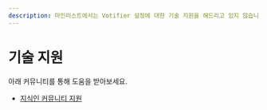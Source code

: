 ```yaml
---
description: 마인리스트에서는 Votifier 설정에 대한 기술 지원을 해드리고 있지 않습니다
---
```


# 기술 지원

아래 커뮤니티를 통해 도움을 받아보세요.

* [지식인 커뮤니티 지원](https://kin.naver.com/qna/question.naver?dirId=20411\&d1Id=2)
